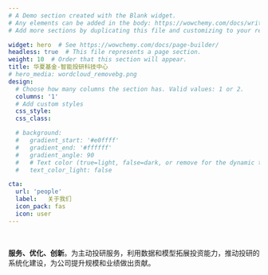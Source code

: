 ```yaml
---
# A Demo section created with the Blank widget.
# Any elements can be added in the body: https://wowchemy.com/docs/writing-markdown-latex/
# Add more sections by duplicating this file and customizing to your requirements.

widget: hero  # See https://wowchemy.com/docs/page-builder/
headless: true  # This file represents a page section.
weight: 10  # Order that this section will appear.
title: 华夏基金-智能投研科技中心
# hero_media: wordcloud_removebg.png
design:
  # Choose how many columns the section has. Valid values: 1 or 2.
  columns: '1'
  # Add custom styles
  css_style:
  css_class: 

  # background:
  #   gradient_start: '#e0ffff'
  #   gradient_end: '#ffffff'
  #   gradient_angle: 90
  #   # Text color (true=light, false=dark, or remove for the dynamic theme color).
  #   text_color_light: false

cta:
  url: 'people'
  label:   关于我们
  icon_pack: fas
  icon: user
---
```


<br>

**服务、优化、创新**。为主动投研服务，利用数据和模型拓展投资能力，推动投研的系统化建设，为公司提升规模和业绩做出贡献。




